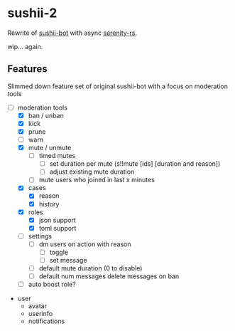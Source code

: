 # sushii-2

Rewrite of [sushii-bot](https://github.com/drklee3/sushii-bot) with async
[serenity-rs](https://github.com/serenity-rs/serenity/).

wip... again.

## Features

Slimmed down feature set of original sushii-bot with a focus on moderation tools

-   [ ] moderation tools
    -   [x] ban / unban
    -   [x] kick
    -   [x] prune
    -   [ ] warn
    -   [x] mute / unmute
        -   [ ] timed mutes
            -   [ ] set duration per mute (s!!mute [ids] [duration and reason])
            -   [ ] adjust existing mute duration
        -   [ ] mute users who joined in last x minutes
    -   [x] cases
        -   [x] reason
        -   [x] history
    -   [x] roles
        -   [x] json support
        -   [x] toml support
    -   [ ] settings
        -   [ ] dm users on action with reason
            -   [ ] toggle
            -   [ ] set message
        -   [ ] default mute duration (0 to disable)
        -   [ ] default num messages delete messages on ban
    -   [ ] auto boost role?
-   user
    -   avatar
    -   userinfo
    -   notifications
